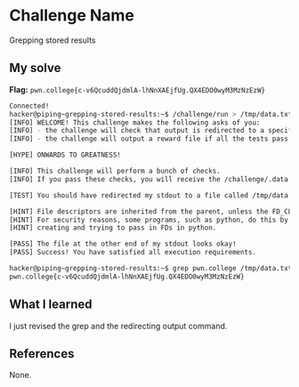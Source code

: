# Challenge Name
Grepping stored results

## My solve
**Flag:** `pwn.college{c-v6QcuddQjdmlA-lhNnXAEjfUg.QX4EDO0wyM3MzNzEzW}`

```bash
Connected!
hacker@piping~grepping-stored-results:~$ /challenge/run > /tmp/data.txt
[INFO] WELCOME! This challenge makes the following asks of you:
[INFO] - the challenge will check that output is redirected to a specific file path : /tmp/data.txt
[INFO] - the challenge will output a reward file if all the tests pass : /challenge/.data.txt

[HYPE] ONWARDS TO GREATNESS!

[INFO] This challenge will perform a bunch of checks.
[INFO] If you pass these checks, you will receive the /challenge/.data.txt file.

[TEST] You should have redirected my stdout to a file called /tmp/data.txt. Checking...

[HINT] File descriptors are inherited from the parent, unless the FD_CLOEXEC is set by the parent on the file descriptor.
[HINT] For security reasons, some programs, such as python, do this by default in certain cases. Be careful if you are
[HINT] creating and trying to pass in FDs in python.

[PASS] The file at the other end of my stdout looks okay!
[PASS] Success! You have satisfied all execution requirements.

hacker@piping~grepping-stored-results:~$ grep pwn.college /tmp/data.txt
pwn.college{c-v6QcuddQjdmlA-lhNnXAEjfUg.QX4EDO0wyM3MzNzEzW}
```

## What I learned
I just revised the grep and the redirecting output command.
## References 
None.
